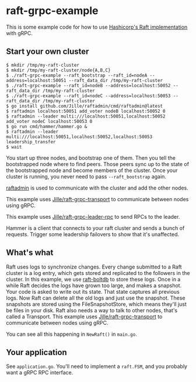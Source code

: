 # raft-grpc-example

This is some example code for how to use [Hashicorp's Raft implementation](https://github.com/hashicorp/raft) with gRPC.

## Start your own cluster

```shell
$ mkdir /tmp/my-raft-cluster
$ mkdir /tmp/my-raft-cluster/node{A,B,C}
$ ./raft-grpc-example --raft_bootstrap --raft_id=nodeA --address=localhost:50051 --raft_data_dir /tmp/my-raft-cluster
$ ./raft-grpc-example --raft_id=nodeB --address=localhost:50052 --raft_data_dir /tmp/my-raft-cluster
$ ./raft-grpc-example --raft_id=nodeC --address=localhost:50053 --raft_data_dir /tmp/my-raft-cluster
$ go install github.com/Jille/raftadmin/cmd/raftadmin@latest
$ raftadmin localhost:50051 add_voter nodeB localhost:50052 0
$ raftadmin --leader multi:///localhost:50051,localhost:50052 add_voter nodeC localhost:50053 0
$ go run cmd/hammer/hammer.go &
$ raftadmin --leader multi:///localhost:50051,localhost:50052,localhost:50053 leadership_transfer
$ wait
```

You start up three nodes, and bootstrap one of them. Then you tell the bootstrapped node where to find peers. Those peers sync up to the state of the bootstrapped node and become members of the cluster. Once your cluster is running, you never need to pass `--raft_bootstrap` again.

[raftadmin](https://github.com/Jille/raftadmin) is used to communicate with the cluster and add the other nodes.

This example uses [Jille/raft-grpc-transport](https://github.com/Jille/raft-grpc-transport) to communicate between nodes using gRPC.

This example uses [Jille/raft-grpc-leader-rpc](https://github.com/Jille/raft-grpc-leader-rpc) to send RPCs to the leader.

Hammer is a client that connects to your raft cluster and sends a bunch of requests. Trigger some leadership failovers to show that it's unaffected.

## What's what

Raft uses logs to synchronize changes. Every change submitted to a Raft cluster is a log entry, which gets stored and replicated to the followers in the cluster. In this example, we use [raft-boltdb](https://github.com/hashicorp/raft-boltdb) to store these logs.
Once in a while Raft decides the logs have grown too large, and makes a snapshot. Your code is asked to write out its state. That state captures all previous logs. Now Raft can delete all the old logs and just use the snapshot. These snapshots are stored using the FileSnapshotStore, which means they'll just be files in your disk.
Raft also needs a way to talk to other nodes, that's called a Transport. This example uses [Jille/raft-grpc-transport](https://github.com/Jille/raft-grpc-transport) to communicate between nodes using gRPC.

You can see all this happening in `NewRaft()` in `main.go`.

## Your application

See `application.go`. You'll need to implement a `raft.FSM`, and you probably want a gRPC RPC interface.
